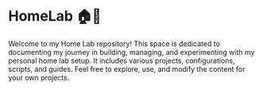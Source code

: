 # HomeLab 🏠🏡
Welcome to my Home Lab repository! This space is dedicated to documenting my journey in building, managing, and experimenting with my personal home lab setup. It includes various projects, configurations, scripts, and guides. Feel free to explore, use, and modify the content for your own projects.
